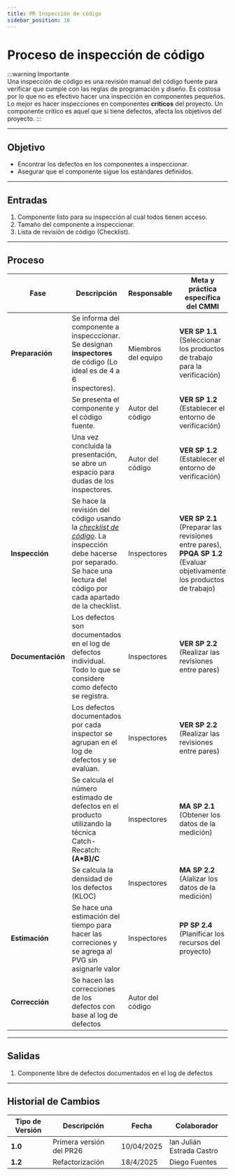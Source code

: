 ```yaml
---
title: PR Inspección de código
sidebar_position: 16
---
```


# Proceso de inspección de código

:::warning Importante  
Una inspección de código es una revisión manual del código fuente para verificar que cumple con las reglas de programación y diseño. Es costosa por lo que no es efectivo hacer una inspección en componentes pequeños. Lo mejor es hacer inspecciones en componentes **críticos** del proyecto. Un componente crítico es aquel que si tiene defectos, afecta los objetivos del proyecto.
:::

---

## Objetivo

- Encontrar los defectos en los componentes a inspeccionar.
- Asegurar que el componente sigue los estándares definidos.

---

## Entradas
1. Componente listo para su inspección al cual todos tienen acceso.
2. Tamaño del componente a inspeccionar.
3. Lista de revisión de código (Checklist).

---

## Proceso

| Fase              | Descripción    | Responsable             | Meta y práctica específica del CMMI    |
| ----------------- | -------------- | ----------------------- | -------------------------------------- |
| **Preparación**   | Se informa del componente a inspecccionar. Se designan **inspectores** de código (Lo ideal es de 4 a 6 inspectores). | Miembros del equipo | **VER SP 1.1** (Seleccionar los productos de trabajo para la verificación) |
|                   | Se presenta el componente y el código fuente. | Autor del código | **VER SP 1.2** (Establecer el entorno de verificación) |
|                   | Una vez concluida la presentación, se abre un espacio para dudas de los inspectores. | Autor del código | **VER SP 1.2** (Establecer el entorno de verificación) |
| **Inspección**    | Se hace la revisión del código usando la <u>_[checklist de código](../recursos/checklists.md)_</u>. La inspección debe hacerse por separado. Se hace una lectura del código por cada apartado de la checklist. | Inspectores | **VER SP 2.1** (Preparar las revisiones entre pares), **PPQA SP 1.2** (Evaluar objetivamente los productos de trabajo) |
| **Documentación** | Los defectos son documentados en el log de defectos individual. Todo lo que se considere como defecto se registra. | Inspectores | **VER SP 2.2** (Realizar las revisiones entre pares) |
|                   | Los defectos documentados por cada inspector se agrupan en el log de defectos y se evalúan. | Inspectores | **VER SP 2.2** (Realizar las revisiones entre pares) |
|                   | Se calcula el número estimado de defectos en el producto utilizando la técnica Catch-Recatch: **(A*B)/C** | Inspectores | **MA SP 2.1** (Obtener los datos de la medición) |
|                   | Se calcula la densidad de los defectos (KLOC) | Inspectores |  **MA SP 2.2** (Alalizar los datos de la medición) |
| **Estimación**    | Se hace una estimación del tiempo para hacer las correciones y se agrega al PVG sin asignarle valor | Inspectores | **PP SP 2.4** (Planificar los recursos del proyecto) |
| **Corrección**    | Se hacen las correcciones de los defectos con base al log de defectos | Autor del código | |

---

## Salidas

1. Componente libre de defectos documentados en el log de defectos

---

## Historial de Cambios

| **Tipo de Versión** | **Descripción**                               | **Fecha**  | **Colaborador**           |
| ------------------- | --------------------------------------------- | ---------- | ------------------------- |
| **1.0**             | Primera versión del PR26                      | 10/04/2025 | Ian Julián Estrada Castro |
| **1.2**             | Refactorización                               | 18/4/2025  | Diego Fuentes             |